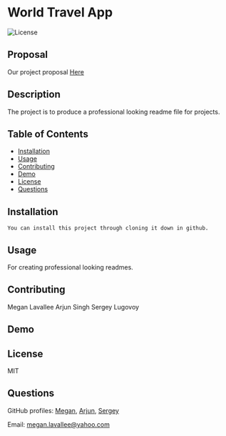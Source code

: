  
# World Travel App

![License](https://img.shields.io/badge/License-MIT-blue)

## Proposal
Our project proposal [Here](https://docs.google.com/document/d/1RIcCoV3pUM4s_eIP8U6rwWWyTKbiM5N5iTAX1Xs6QL0/edit?usp=sharing) 
        
## Description
The project is to produce a professional looking readme file for projects.
        
## Table of Contents
* [Installation](#installation)
* [Usage](#usage)
* [Contributing](#contributing)
* [Demo](#demo)
* [License](#license)
* [Questions](#questions)
        


## Installation
```
You can install this project through cloning it down in github.
```

## Usage
For creating professional looking readmes.

        
## Contributing
Megan Lavallee 
Arjun Singh 
Sergey Lugovoy 

        
## Demo

        
## License
MIT

## Questions
GitHub profiles: 
[Megan](https://github.com/meganlavallee), 
[Arjun](https://github.com/arjunsingh1027), 
[Sergey](https://github.com/slugovoy)

Email: megan.lavallee@yahoo.com